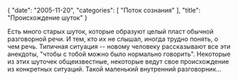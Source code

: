 {
   "date": "2005-11-20",
   "categories": [
      "Поток сознания"
   ],
   "title": "Происхождение шуток"
}

Есть много старых шуток, которые образуют целый пласт обычной разговорной речи. И тем, кто их не слышал, иногда трудно понять, о чем речь. Типичная ситуация -- новому человеку рассказывают все эти анекдоты, "чтобы с тобой можно было нормально говорить". Некоторые из этих шуточек общеизвестные, некоторые ведут свое происхождение из конкретных ситуаций. Такой маленький внутренний разговорник...
